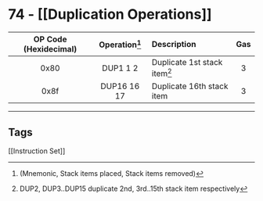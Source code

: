 # 74 - [[Duplication Operations]]


| OP Code (Hexidecimal) | Operation[^1]  | Description                  | Gas |
|:---------------------:|:-------------:|:---------------------------- |:---:|
|         0x80          |   DUP1 1 2    | Duplicate 1st stack item[^2] |  3  |
|         0x8f          |  DUP16 16 17  | Duplicate 16th stack item    |  3  |

[^1]:(Mnemonic, Stack items placed, Stack items removed)
[^2]:DUP2, DUP3..DUP15 duplicate 2nd, 3rd..15th stack item respectively

___
## Tags
[[Instruction Set]]
